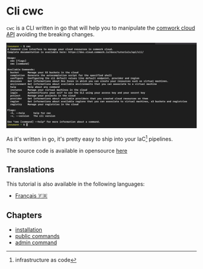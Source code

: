 # Cli cwc

`cwc` is a CLI written in go that will help you to manipulate the [comwork cloud API](../api/README.md) avoiding the breaking changes.

![cwc](../../img/cwc.png)

As it's written in go, it's pretty easy to ship into your IaC[^1] pipelines.

The source code is available in opensource [here](https://gitlab.comwork.io/oss/cwc/cwc)

[^1]: infrastructure as code

## Translations

This tutorial is also available in the following languages:
* [Français 🇫🇷](../translations/fr/cli/README.md)

## Chapters

* [installation](./install.md)
* [public commands](./public.md)
* [admin command](./admin.md)
